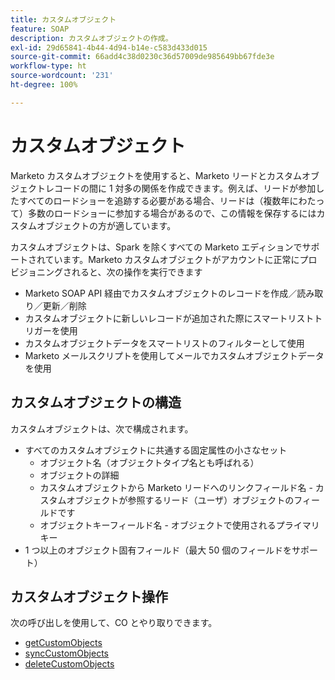 ```yaml
---
title: カスタムオブジェクト
feature: SOAP
description: カスタムオブジェクトの作成。
exl-id: 29d65841-4b44-4d94-b14e-c583d433d015
source-git-commit: 66add4c38d0230c36d57009de985649bb67fde3e
workflow-type: ht
source-wordcount: '231'
ht-degree: 100%

---
```


# カスタムオブジェクト

Marketo カスタムオブジェクトを使用すると、Marketo リードとカスタムオブジェクトレコードの間に 1 対多の関係を作成できます。例えば、リードが参加したすべてのロードショーを追跡する必要がある場合、リードは（複数年にわたって）多数のロードショーに参加する場合があるので、この情報を保存するにはカスタムオブジェクトの方が適しています。

カスタムオブジェクトは、Spark を除くすべての Marketo エディションでサポートされています。Marketo カスタムオブジェクトがアカウントに正常にプロビジョニングされると、次の操作を実行できます

- Marketo SOAP API 経由でカスタムオブジェクトのレコードを作成／読み取り／更新／削除
- カスタムオブジェクトに新しいレコードが追加された際にスマートリストトリガーを使用
- カスタムオブジェクトデータをスマートリストのフィルターとして使用
- Marketo メールスクリプトを使用してメールでカスタムオブジェクトデータを使用

## カスタムオブジェクトの構造

カスタムオブジェクトは、次で構成されます。

- すべてのカスタムオブジェクトに共通する固定属性の小さなセット
   - オブジェクト名（オブジェクトタイプ名とも呼ばれる）
   - オブジェクトの詳細
   - カスタムオブジェクトから Marketo リードへのリンクフィールド名 - カスタムオブジェクトが参照するリード（ユーザ）オブジェクトのフィールドです
   - オブジェクトキーフィールド名 - オブジェクトで使用されるプライマリキー
- 1 つ以上のオブジェクト固有フィールド（最大 50 個のフィールドをサポート）

## カスタムオブジェクト操作

次の呼び出しを使用して、CO とやり取りできます。

- [getCustomObjects](https://developer.adobe.com/marketo-apis/api/mapi/#tag/Custom-Objects/operation/getCustomObjectsUsingGET)
- [syncCustomObjects](https://developer.adobe.com/marketo-apis/api/mapi/#tag/Custom-Objects/operation/syncCustomObjectsUsingPOST)
- [deleteCustomObjects](https://developer.adobe.com/marketo-apis/api/mapi/#tag/Custom-Objects/operation/deleteCustomObjectsUsingPOST)
